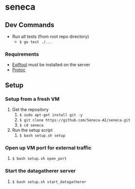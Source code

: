 # seneca

## Dev Commands
* Run all tests (from root repo directory)
    * `$ go test ./...`

### Requirements
* [Exiftool](https://exiftool.org/install.html#Unix) must be installed on the server
* [Protoc](https://grpc.io/docs/protoc-installation/)

## Setup

### Setup from a fresh VM
1. Get the repository
    1. `$ sudo apt-get install git -y`
    1. `$ git clone https://github.com/Seneca-AI/seneca.git`
    1. `$ cd seneca`
1. Run the setup script
    1. `$ bash setup.sh setup`

### Open up VM port for external traffic
1. `$ bash setup.sh open_port`

### Start the datagatherer server
1. `$ bash setup.sh start_datagatherer`
